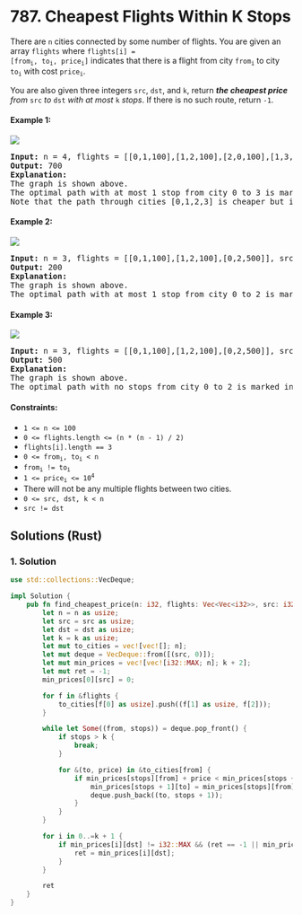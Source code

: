 # 787. Cheapest Flights Within K Stops
There are `n` cities connected by some number of flights. You are given an array `flights` where <code>flights[i] = [from<sub>i</sub>, to<sub>i</sub>, price<sub>i</sub>]</code> indicates that there is a flight from city <code>from<sub>i</sub></code> to city <code>to<sub>i</sub></code> with cost <code>price<sub>i</sub></code>.

You are also given three integers `src`, `dst`, and `k`, return ***the cheapest price** from* `src` *to* `dst` *with at most* `k` *stops*. If there is no such route, return `-1`.

#### Example 1:
![](https://assets.leetcode.com/uploads/2022/03/18/cheapest-flights-within-k-stops-3drawio.png)
<pre>
<strong>Input:</strong> n = 4, flights = [[0,1,100],[1,2,100],[2,0,100],[1,3,600],[2,3,200]], src = 0, dst = 3, k = 1
<strong>Output:</strong> 700
<strong>Explanation:</strong>
The graph is shown above.
The optimal path with at most 1 stop from city 0 to 3 is marked in red and has cost 100 + 600 = 700.
Note that the path through cities [0,1,2,3] is cheaper but is invalid because it uses 2 stops.
</pre>

#### Example 2:
![](https://assets.leetcode.com/uploads/2022/03/18/cheapest-flights-within-k-stops-1drawio.png)
<pre>
<strong>Input:</strong> n = 3, flights = [[0,1,100],[1,2,100],[0,2,500]], src = 0, dst = 2, k = 1
<strong>Output:</strong> 200
<strong>Explanation:</strong>
The graph is shown above.
The optimal path with at most 1 stop from city 0 to 2 is marked in red and has cost 100 + 100 = 200.
</pre>

#### Example 3:
![](https://assets.leetcode.com/uploads/2022/03/18/cheapest-flights-within-k-stops-2drawio.png)
<pre>
<strong>Input:</strong> n = 3, flights = [[0,1,100],[1,2,100],[0,2,500]], src = 0, dst = 2, k = 0
<strong>Output:</strong> 500
<strong>Explanation:</strong>
The graph is shown above.
The optimal path with no stops from city 0 to 2 is marked in red and has cost 500.
</pre>

#### Constraints:
* `1 <= n <= 100`
* `0 <= flights.length <= (n * (n - 1) / 2)`
* `flights[i].length == 3`
* <code>0 <= from<sub>i</sub>, to<sub>i</sub> < n</code>
* <code>from<sub>i</sub> != to<sub>i</sub></code>
* <code>1 <= price<sub>i</sub> <= 10<sup>4</sup></code>
* There will not be any multiple flights between two cities.
* `0 <= src, dst, k < n`
* `src != dst`

## Solutions (Rust)

### 1. Solution
```Rust
use std::collections::VecDeque;

impl Solution {
    pub fn find_cheapest_price(n: i32, flights: Vec<Vec<i32>>, src: i32, dst: i32, k: i32) -> i32 {
        let n = n as usize;
        let src = src as usize;
        let dst = dst as usize;
        let k = k as usize;
        let mut to_cities = vec![vec![]; n];
        let mut deque = VecDeque::from([(src, 0)]);
        let mut min_prices = vec![vec![i32::MAX; n]; k + 2];
        let mut ret = -1;
        min_prices[0][src] = 0;

        for f in &flights {
            to_cities[f[0] as usize].push((f[1] as usize, f[2]));
        }

        while let Some((from, stops)) = deque.pop_front() {
            if stops > k {
                break;
            }

            for &(to, price) in &to_cities[from] {
                if min_prices[stops][from] + price < min_prices[stops + 1][to] {
                    min_prices[stops + 1][to] = min_prices[stops][from] + price;
                    deque.push_back((to, stops + 1));
                }
            }
        }

        for i in 0..=k + 1 {
            if min_prices[i][dst] != i32::MAX && (ret == -1 || min_prices[i][dst] < ret) {
                ret = min_prices[i][dst];
            }
        }

        ret
    }
}
```
